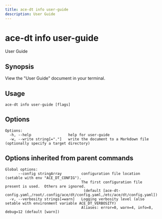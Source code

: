 ```yaml
---
title: ace-dt info user-guide
description: User Guide
---
```


<!--
This documentation is auto generated by a script.
Please do not edit this file directly.
-->

<!-- markdownlint-disable-next-line single-title -->
# ace-dt info user-guide

User Guide

## Synopsis

View the "User Guide" document in your terminal.

## Usage

```plaintext
ace-dt info user-guide [flags]
```

## Options

```plaintext
Options:
  -h, --help                 help for user-guide
  -w, --write string[="."]   write the document to a Markdown file (optionally specify a target directory)
```

## Options inherited from parent commands

```plaintext
Global options:
      --config stringArray         configuration file location (setable with env "ACE_DT_CONFIG").
                                   The first configuration file present is used.  Others are ignored.
                                    (default [ace-dt-config.yaml,/root/.config/ace/dt/config.yaml,/etc/ace/dt/config.yaml])
  -v, --verbosity strings[=warn]   Logging verbosity level (also setable with environment variable ACE_DT_VERBOSITY)
                                   Aliases: error=0, warn=4, info=8, debug=12 (default [warn])
```
